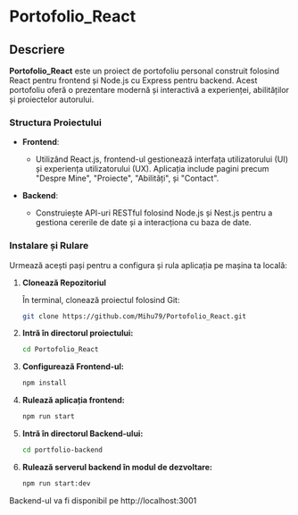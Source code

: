 # Portofolio_React

## Descriere

**Portofolio_React** este un proiect de portofoliu personal construit folosind React pentru frontend și Node.js cu Express pentru backend. Acest portofoliu oferă o prezentare modernă și interactivă a experienței, abilităților și proiectelor autorului.

### Structura Proiectului

- **Frontend**: 
  - Utilizând React.js, frontend-ul gestionează interfața utilizatorului (UI) și experiența utilizatorului (UX). Aplicația include pagini precum "Despre Mine", "Proiecte", "Abilități", și "Contact".

- **Backend**:
  - Construiește API-uri RESTful folosind Node.js și Nest.js pentru a gestiona cererile de date și a interacționa cu baza de date.

### Instalare și Rulare

Urmează acești pași pentru a configura și rula aplicația pe mașina ta locală:

1. **Clonează Repozitoriul**

   În terminal, clonează proiectul folosind Git:
   ```bash
   git clone https://github.com/Mihu79/Portofolio_React.git

2. **Intră în directorul proiectului:**
   
    ```bash
    cd Portofolio_React

3. **Configurează Frontend-ul:**
    ```bash
    npm install
    
4. **Rulează aplicația frontend:**
   ```bash
   npm run start

5. **Intră în directorul Backend-ului:**
    ```bash
    cd portfolio-backend
   
6. **Rulează serverul backend în modul de dezvoltare:**
   ```bash
   npm run start:dev
Backend-ul va fi disponibil pe http://localhost:3001
